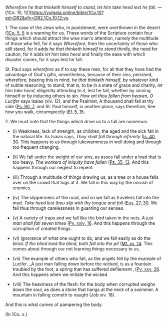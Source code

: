 
_Wherefore he that thinketh himself to stand, let him take heed lest he fall._ — [1Co. 10, 12](https://vulgata.online/bible/1Co.10?ed=DR2&vfn=DR2.1Co.10.12:vs.

1\. The case of the Jews who, in punishment, were overthrown in the desert ([1Co. 5, 5](https://vulgata.online/bible/1Co.5?ed=DR2&vfn=DR2.1Co.5.5:vs) is a warning for us. These words of the Scripture contain four things which should attract the wise man's attention, namely the multitude of those who fell, for it says _Wherefore_; then the uncertainty of those who still stand, for it adds _he that thinketh himself to stand_ thirdly, the need for caution, for it adds _let him take heed_ and finally the ease with which disaster comes, for it says lest he fall.

St. Paul says _wherefore_ as if to say these men, for all that they have had the advantage of God's gifts, nevertheless, because of their sins, perished, wherefore, bearing this in mind, _he that thinketh himself_, by whatever kind of subtle reasoning, to stand, that is, to be in a state of grace and charity, _let him take heed_, diligently attending to it, lest he fall, whether by sinning himself or by inducing others to sin. _How art thou fallen from heaven, O Lucifer_ says Isaias (xiv. 12), and the Psalmist, A thousand shall fall at thy side ([Ps. 90, 7](https://vulgata.online/bible/Ps.90?ed=DR2&vfn=DR2.Ps.90.7:vs), and St. Paul himself, in another place, says therefore, See how you walk, circumspectly ([Ef. 5, 15](https://vulgata.online/bible/Ef.5?ed=DR2&vfn=DR2.Ef.5.15:vs).

2\. We must note that the things which drive us to a fall are numerous.

- (i) Weakness, lack of strength; as children, the aged and the sick fall in the natural life. As Isaias says, _They shall fall through infirmity_ ([Is. 40, 30](https://vulgata.online/bible/Is.40?ed=DR2&vfn=DR2.Is.40.30:vs). This happens to us through lukewarmness in well doing and through too frequent changing.

- (ii) We fall under the weight of our sins, as asses fall under a load that is too heavy. _The workers of iniquity have fallen_ ([Ps. 35, 13](https://vulgata.online/bible/Ps.35?ed=DR2&vfn=DR2.Ps.35.13:vs). And this happens through our neglect to repent.

- (iii) Through a multitude of things drawing us, as a tree or a house falls over on the crowd that tugs at it. We fall in this way by the onrush of enemies.

- (iv) The slipperiness of the road, and so we fall as travelers fall into the mud. _Take heed lest thou slip with thy tongue and fall_ ([Eus. 27, 30](https://vulgata.online/bible/Eus.27?ed=DR2&vfn=DR2.Eus.27.30:vs). We fall thus through carelessness in guarding our senses.

- (v) A variety of traps and we fall like the bird taken in the nets. _A just man shall fall seven times_ ([Pv. xxiv, 16](https://vulgata.online/bible/Pv.xxiv?ed=DR2&vfn=DR2.Pv.xxiv.16:vs). And this happens through the corruption of created things.

- (vi) Ignorance of what one ought to do, and we fall easily as do the blind. _If the blind lead the blind, both fall into the pit_ ([Mt. xv, 14](https://vulgata.online/bible/Mt.xv?ed=DR2&vfn=DR2.Mt.xv.14:vs). This comes about through our not learning things necessary to us.

- (vii) The example of others who fall, as the angels fell by the example of Lucifer. _A just man falling down before the wicked, is as a fountain troubled by the foot, a spring that has suffered defilement _([Pv. xxv, 26](https://vulgata.online/bible/Pv.xxv?ed=DR2&vfn=DR2.Pv.xxv.26:vs). And this happens when we imitate the wicked.

- (viii) The heaviness of the flesh: for the body when corrupted weighs down the soul, as does a stone that hangs at the neck of a swimmer. A mountain in falling cometh to naught (Job xiv. 18).

And this is what comes of pampering the body.

(In 1Co. x.)

